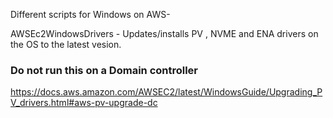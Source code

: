 Different scripts for Windows on AWS- 

AWSEc2WindowsDrivers - 
Updates/installs PV , NVME and ENA drivers on the OS to the latest vesion. 
### Do not run this on a Domain controller ###
https://docs.aws.amazon.com/AWSEC2/latest/WindowsGuide/Upgrading_PV_drivers.html#aws-pv-upgrade-dc

